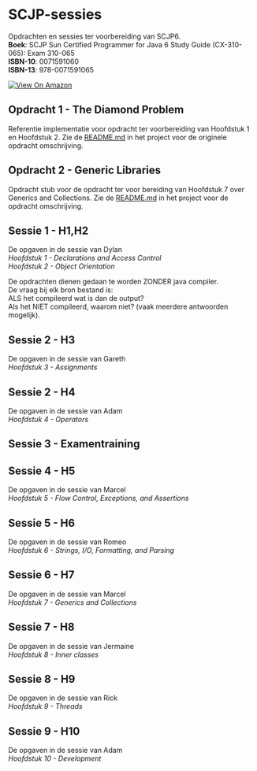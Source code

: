 SCJP-sessies
==============
Opdrachten en sessies ter voorbereiding van SCJP6.  
__Boek__: SCJP Sun Certified Programmer for Java 6 Study Guide (CX-310-065): Exam 310-065  
__ISBN-10__: 0071591060  
__ISBN-13__: 978-0071591065  

[![View On Amazon](http://ecx.images-amazon.com/images/I/51%2BT%2Bi0tAtL._SL75_AA32_.jpg "View On Amazon")](http://www.amazon.co.uk/SCJP-Certified-Programmer-Java-310-065/dp/0071591060)

Opdracht 1 - The Diamond Problem
--------------------------------
Referentie implementatie voor opdracht ter voorbereiding van Hoofdstuk 1 en Hoofdstuk 2.
Zie de [README.md](https://github.com/akkerman/SCJP-sessies/blob/master/Opdracht%201%20-%20The%20Diamond%20Problem/README.md)
in het project voor de originele opdracht omschrijving.

Opdracht 2 - Generic Libraries
------------------------------
Opdracht stub voor de opdracht ter voor bereiding van Hoofdstuk 7 over Generics and Collections.
Zie de [README.md](https://github.com/akkerman/SCJP-sessies/blob/master/Opdracht%202%20-%20Generic%20Libraries/README.md)
in het project voor de opdracht omschrijving.


Sessie 1 - H1,H2
-------------------
De opgaven in de sessie van Dylan  
*Hoofdstuk 1 - Declarations and Access Control*  
*Hoofdstuk 2 - Object Orientation*  

De opdrachten dienen gedaan te worden ZONDER java compiler.  
De vraag bij elk bron bestand is:  
ALS het compileerd wat is dan de output?  
Als het NIET compileerd, waarom niet? (vaak meerdere antwoorden mogelijk).  

Sessie 2 - H3
-------------
De opgaven in de sessie van Gareth  
*Hoofdstuk 3 - Assignments*

Sessie 2 - H4
-------------
De opgaven in de sessie van Adam  
*Hoofdstuk 4 - Operators*

Sessie 3 - Examentraining 
-------------------------

Sessie 4 - H5  
-------------
De opgaven in de sessie van Marcel  
*Hoofdstuk 5 - Flow Control, Exceptions, and Assertions*

Sessie 5 - H6
-------------
De opgaven in de sessie van Romeo  
*Hoofdstuk 6 - Strings, I/O, Formatting, and Parsing*

Sessie 6 - H7
-------------
De opgaven in de sessie van Marcel  
*Hoofdstuk 7 - Generics and Collections*

Sessie 7 - H8
-------------
De opgaven in de sessie van Jermaine  
*Hoofdstuk 8 - Inner classes*

Sessie 8 - H9
-------------
De opgaven in de sessie van Rick  
*Hoofdstuk 9 - Threads*  

Sessie 9 - H10
--------------
De opgaven in de sessie van Adam  
*Hoofdstuk 10 - Development*  
